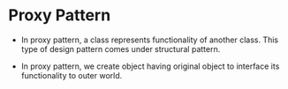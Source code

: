 # Proxy Pattern


- In proxy pattern, a class represents functionality of another class. This type of design pattern comes under structural pattern.


- In proxy pattern, we create object having original object to interface its functionality to outer world.